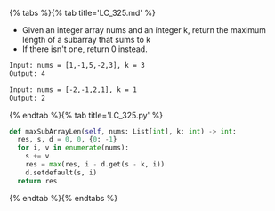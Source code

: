 {% tabs %}{% tab title='LC_325.md' %}

* Given an integer array nums and an integer k, return the maximum length of a subarray that sums to k
* If there isn't one, return 0 instead.

```txt
Input: nums = [1,-1,5,-2,3], k = 3
Output: 4

Input: nums = [-2,-1,2,1], k = 1
Output: 2
```

{% endtab %}{% tab title='LC_325.py' %}

```py
def maxSubArrayLen(self, nums: List[int], k: int) -> int:
  res, s, d = 0, 0, {0: -1}
  for i, v in enumerate(nums):
    s += v
    res = max(res, i - d.get(s - k, i))
    d.setdefault(s, i)
  return res
```

{% endtab %}{% endtabs %}
